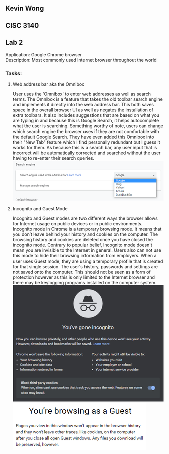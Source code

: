 ## Kevin Wong  
## CISC 3140  
## Lab 2  
Application: Google Chrome browser  
Description: Most commonly used Internet browser throughout the world

### Tasks:  
1. Web address bar aka the Omnibox

   User uses the 'Omnibox' to enter web addresses as well as search terms. 
   The Omnibox is a feature that takes the old toolbar search engine and implements it directly into the web address bar. This both saves space in the overall browser UI as well as negates the installation of extra toolbars. It also includes suggestions that are based on what you are typing in and because this is Google Search, it helps autocomplete what the user is searching. Something worthy of note, users can change which search engine the browser uses if they are not comfortable with the default Google Search. They have even added this Omnibox into their "New Tab" feature which I find personally redundant but I guess it works for them. As because this is a search bar, any user input that is incorrect will be automatically corrected and searched without the user having to re-enter their search queries.  
   ![img1](/Images/img1.PNG)
   
2. Incognito and Guest Mode

   Incognito and Guest modes are two different ways the browser allows for Internet usage on public devices or in public environments.  
   Incognito mode in Chrome is a temporary browsing mode. It means that you don’t leave behind your history and cookies on the computer. The browsing history and cookies are deleted once you have closed the incognito mode. Contrary to popular belief, Incognito mode doesn't mean you are invisible to the Internet in general. Users also can not use this mode to hide their browsing information from employers. When a user uses Guest mode, they are using a temporary profile that is created for that single session. The user's history, passwords and settings are not saved onto the computer. This should not be seen as a form of protection however as this is only limited to the Internet browser and there may be keylogging programs installed on the computer system.  
   ![img2](/Images/img2.PNG)  
   ![img3](/Images/img3.PNG)
